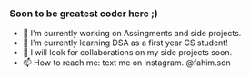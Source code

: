 ### Soon to be greatest coder here ;) 

- 🔭 I’m currently working on Assingments and side projects.
- 🌱 I’m currently learning DSA as a first year CS student!
- 👯 I will look for collaborations on my side projects soon.
- 📫 How to reach me: text me on instagram. @fahim.sdn

<!--
**fahim-sdn7/fahim-sdn7** is a ✨ _special_ ✨ repository because its `README.md` (this file) appears on your GitHub profile.

Here are some ideas to get you started:

- 🔭 I’m currently working on Assingments and side projects.
- 🌱 I’m currently learning DSA!
- 👯 I’m not collaboration on my side projects soon.
- 💬 Ask me about ...
- 📫 How to reach me: text me on instagram. @fahim.sdn
-->


